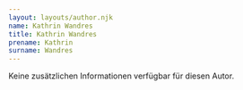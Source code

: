 ```yaml
---
layout: layouts/author.njk
name: Kathrin Wandres
title: Kathrin Wandres
prename: Kathrin
surname: Wandres
---
```

Keine zusätzlichen Informationen verfügbar für diesen Autor.
